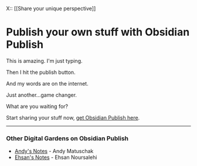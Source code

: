 X:: [[Share your unique perspective]]

# Publish your own stuff with Obsidian Publish

This is amazing. I'm just typing. 

Then I hit the publish button.

And my words are on the internet.

Just another...game changer.

What are you waiting for?

Start sharing your stuff now, [get Obsidian Publish here](https://obsidian.md/pricing).

---

### Other Digital Gardens on Obsidian Publish
- [Andy's Notes](https://publish.obsidian.md/andymatuschak/_Start+Here) - Andy Matuschak
- [Ehsan's Notes](https://notes.thisisehsan.com) - Ehsan Noursalehi
